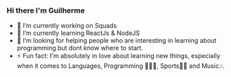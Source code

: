 ### Hi there I'm Guilherme
- 🔭 I’m currently working on Squads
- 🌱 I’m currently learning ReactJs & NodeJS
- 🤔 I’m looking for helping people who are interesting in learning about programming but dont know where to start.
- ⚡ Fun fact: I'm absolutely in love about learning new things, especially when it comes to Languages, Programming 🧑🏿‍💻, Sports💪🏿 and Music🎶.

